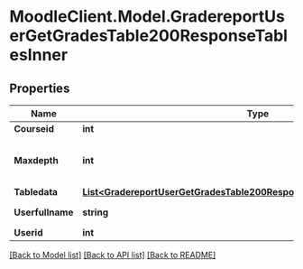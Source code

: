 # MoodleClient.Model.GradereportUserGetGradesTable200ResponseTablesInner

## Properties

Name | Type | Description | Notes
------------ | ------------- | ------------- | -------------
**Courseid** | **int** | course id | [optional] 
**Maxdepth** | **int** | table max depth (needed for printing it) | [optional] 
**Tabledata** | [**List&lt;GradereportUserGetGradesTable200ResponseTablesInnerTabledataInner&gt;**](GradereportUserGetGradesTable200ResponseTablesInnerTabledataInner.md) |  | [optional] 
**Userfullname** | **string** | user fullname | [optional] 
**Userid** | **int** | user id | [optional] 

[[Back to Model list]](../README.md#documentation-for-models) [[Back to API list]](../README.md#documentation-for-api-endpoints) [[Back to README]](../README.md)

